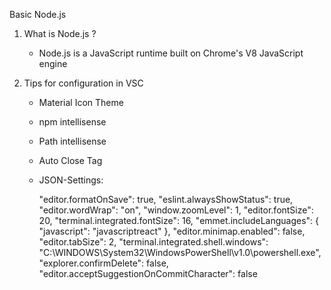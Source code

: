 Basic Node.js 

1) What is Node.js ?

	- Node.js is a JavaScript runtime built on Chrome's V8 JavaScript engine
	
2) Tips for configuration in VSC
	
	- Material Icon Theme
	- npm intellisense
	- Path intellisense
	- Auto Close Tag
	- JSON-Settings:
	
		"editor.formatOnSave": true,
		"eslint.alwaysShowStatus": true,
		"editor.wordWrap": "on",
		"window.zoomLevel": 1,
		"editor.fontSize": 20,
		"terminal.integrated.fontSize": 16,
		"emmet.includeLanguages": {
		   "javascript": "javascriptreact"
		},
		"editor.minimap.enabled": false,
		"editor.tabSize": 2,
		"terminal.integrated.shell.windows": "C:\\WINDOWS\\System32\\WindowsPowerShell\\v1.0\\powershell.exe",
		"explorer.confirmDelete": false,
		"editor.acceptSuggestionOnCommitCharacter": false
